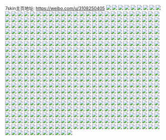 7skin主页地址: https://weibo.com/u/3108250405 
![](https://wx4.sinaimg.cn/mw2000/b9442325gy1h9g4g5o1ylj213u0tuaif.jpg) 
![](https://wx4.sinaimg.cn/mw2000/b9442325gy1h8yu85yftfj20zk1bewko.jpg) 
![](https://wx4.sinaimg.cn/mw2000/b9442325gy1h8yu85nonbj20uk14rjz6.jpg) 
![](https://wx4.sinaimg.cn/mw2000/b9442325gy1h8nj985cyaj20wi1h6n91.jpg) 
![](https://wx4.sinaimg.cn/mw2000/b9442325gy1h8hrvvrfscj20th0ptac7.jpg) 
![](https://wx4.sinaimg.cn/mw2000/b9442325gy1h83irstgf7j20tw13wn77.jpg) 
![](https://wx4.sinaimg.cn/mw2000/b9442325gy1h83irsgn2hj20tw13waja.jpg) 
![](https://wx4.sinaimg.cn/mw2000/b9442325gy1h83irt7hshj20tw13wn68.jpg) 
![](https://wx4.sinaimg.cn/mw2000/b9442325gy1h7tyzwsjf2j23401r01ky.jpg) 
![](https://wx4.sinaimg.cn/mw2000/b9442325gy1h74l8qqkatj20wi1mh407.jpg) 
![](https://wx4.sinaimg.cn/mw2000/b9442325gy1h72wycw0cqj20u0140gsb.jpg) 
![](https://wx4.sinaimg.cn/mw2000/b9442325gy1h6kd8stzw3j21401e0dln.jpg) 
![](https://wx4.sinaimg.cn/mw2000/b9442325gy1h6for3d0wqj22c0340b2c.jpg) 
![](https://wx4.sinaimg.cn/mw2000/b9442325gy1h68h2zjovpj22c0340b2b.jpg) 
![](https://wx4.sinaimg.cn/mw2000/b9442325gy1h4q1zvbgwtj22c0340b29.jpg) 
![](https://wx4.sinaimg.cn/mw2000/b9442325ly1h4gl2jm3rej23402c0b2b.jpg) 
![](https://wx4.sinaimg.cn/mw2000/b9442325ly1h4gl3z4h2hj22c0340qv6.jpg) 
![](https://wx4.sinaimg.cn/mw2000/b9442325ly1h4gl2mkn5aj22c03407wm.jpg) 
![](https://wx4.sinaimg.cn/mw2000/b9442325ly1h4gl2p71z2j22c03404qt.jpg) 
![](https://wx4.sinaimg.cn/mw2000/b9442325gy1h4dkoknf8pj20u412qthq.jpg) 
![](https://wx4.sinaimg.cn/mw2000/b9442325gy1h3xqebhm2tj20wi1yc7mv.jpg) 
![](https://wx4.sinaimg.cn/mw2000/b9442325gy1h3fpohe15vj20u00u0n12.jpg) 
![](https://wx4.sinaimg.cn/mw2000/b9442325gy1h2nrctjgzej20mi0u0ahh.jpg) 
![](https://wx4.sinaimg.cn/mw2000/b9442325gy1h2cyimiczyj20wi1yc7ml.jpg) 
![](https://wx4.sinaimg.cn/mw2000/b9442325gy1h22byq3hx7j20u013y42m.jpg) 
![](https://wx4.sinaimg.cn/mw2000/b9442325gy1h13vdopbyvj21vh1the81.jpg) 
![](https://wx4.sinaimg.cn/mw2000/b9442325gy1gzze1w5nmaj21400u0tld.jpg) 
![](https://wx4.sinaimg.cn/mw2000/b9442325gy1gyt416cy6ij21hc0u04h3.jpg) 
![](https://wx4.sinaimg.cn/mw2000/b9442325gy1gydpjdv0mdj23402c0npe.jpg) 
![](https://wx4.sinaimg.cn/mw2000/b9442325gy1gydpjh8nb2j23402c0e83.jpg) 
![](https://wx4.sinaimg.cn/mw2000/b9442325gy1gwkezfp0yoj23402c0u0y.jpg) 
![](https://wx4.sinaimg.cn/mw2000/b9442325gy1gwkezcrmbrj22c0340npg.jpg) 
![](https://wx4.sinaimg.cn/mw2000/b9442325gy1gwd5uko74wj21hc0u0tth.jpg) 
![](https://wx4.sinaimg.cn/mw2000/b9442325gy1gw7od9noiuj20u0170trq.jpg) 
![](https://wx4.sinaimg.cn/mw2000/b9442325gy1gw5kk98kt3j20w616wk5a.jpg) 
![](https://wx4.sinaimg.cn/mw2000/b9442325gy1gvuro8xcp5j20mi0u00zn.jpg) 
![](https://wx4.sinaimg.cn/mw2000/003olTV3gy1gv749yszj1j60u0140qia02.jpg) 
![](https://wx4.sinaimg.cn/mw2000/003olTV3gy1gv4trxfrjuj63402c0hdv02.jpg) 
![](https://wx4.sinaimg.cn/mw2000/003olTV3gy1gus68fkhckj60rj0mdtbt02.jpg) 
![](https://wx4.sinaimg.cn/mw2000/003olTV3gy1guii363co8j60tw13w49x02.jpg) 
![](https://wx4.sinaimg.cn/mw2000/003olTV3gy1gugiqitwfdj60rn1jwgt402.jpg) 
![](https://wx4.sinaimg.cn/mw2000/003olTV3gy1guf2jbk5xij63402c0hdu02.jpg) 
![](https://wx4.sinaimg.cn/mw2000/003olTV3gy1gu2372uuxij62c02c0kjl02.jpg) 
![](https://wx4.sinaimg.cn/mw2000/003olTV3gy1gte8m9zngmj63402c04qr02.jpg) 
![](https://wx4.sinaimg.cn/mw2000/b9442325gy1gt89rfxixqj22c0340b2a.jpg) 
![](https://wx4.sinaimg.cn/mw2000/b9442325gy1gt5rj8a5l4j20j60q8gq9.jpg) 
![](https://wx4.sinaimg.cn/mw2000/b9442325gy1gsy9ha9k1ej20b40b4gmk.jpg) 
![](https://wx4.sinaimg.cn/mw2000/b9442325gy1gst5pwzqm4j23402c0kjl.jpg) 
![](https://wx4.sinaimg.cn/mw2000/b9442325gy1gsqwpupe6dj23402c0x6s.jpg) 
![](https://wx4.sinaimg.cn/mw2000/b9442325gy1gsgf39oot3j20qo0qotie.jpg) 
![](https://wx4.sinaimg.cn/mw2000/b9442325gy1gsgf373nvdj20qo0zktvy.jpg) 
![](https://wx4.sinaimg.cn/mw2000/b9442325gy1gsgf37k1n7j21sc2dswkq.jpg) 
![](https://wx4.sinaimg.cn/mw2000/b9442325gy1gsgfdsooj9j21sc2ds4kl.jpg) 
![](https://wx4.sinaimg.cn/mw2000/b9442325gy1gs97bql0ihj22c0340u0y.jpg) 
![](https://wx4.sinaimg.cn/mw2000/b9442325gy1gs97cxq5ugj233y1xnb29.jpg) 
![](https://wx4.sinaimg.cn/mw2000/b9442325gy1gs97bcxcofj23402c0x6p.jpg) 
![](https://wx4.sinaimg.cn/mw2000/003olTV3gy1gs97b8pfuhj63402c0x6p02.jpg) 
![](https://wx4.sinaimg.cn/mw2000/b9442325gy1gs97d0att7j23402c04qp.jpg) 
![](https://wx4.sinaimg.cn/mw2000/b9442325gy1gs97dzftikj22c0340e83.jpg) 
![](https://wx4.sinaimg.cn/mw2000/b9442325gy1gs97bmhqdkj22c0340b2b.jpg) 
![](https://wx4.sinaimg.cn/mw2000/b9442325gy1gs97cm5h57j22c0340b2b.jpg) 
![](https://wx4.sinaimg.cn/mw2000/b9442325gy1gs97cvpsvdj22c0340u0x.jpg) 
![](https://wx4.sinaimg.cn/mw2000/b9442325gy1gs97bhey7pj22c03401ky.jpg) 
![](https://wx4.sinaimg.cn/mw2000/b9442325gy1gs97b52r3nj23402c0b29.jpg) 
![](https://wx4.sinaimg.cn/mw2000/b9442325gy1gs97asamcqj22c0340qv5.jpg) 
![](https://wx4.sinaimg.cn/mw2000/b9442325gy1gs7cceksb4j22c0340hdu.jpg) 
![](https://wx4.sinaimg.cn/mw2000/b9442325gy1gs58mdeypej23402c04ok.jpg) 
![](https://wx4.sinaimg.cn/mw2000/b9442325gy1gs1s03bengj23402c0kjn.jpg) 
![](https://wx4.sinaimg.cn/mw2000/b9442325gy1grq6viomtdj21o0280npi.jpg) 
![](https://wx4.sinaimg.cn/mw2000/b9442325gy1grhskd4mgyj23402c04qp.jpg) 
![](https://wx4.sinaimg.cn/mw2000/b9442325gy1grhskfq39rj23402c07wh.jpg) 
![](https://wx4.sinaimg.cn/mw2000/b9442325gy1grhska716uj23402c0tuo.jpg) 
![](https://wx4.sinaimg.cn/mw2000/b9442325gy1gr49rfuekdj22c03407wi.jpg) 
![](https://wx4.sinaimg.cn/mw2000/b9442325gy1gr49rkwsthj22c0340hdu.jpg) 
![](https://wx4.sinaimg.cn/mw2000/b9442325gy1gr20wk5ev5j20vd0k97ab.jpg) 
![](https://wx4.sinaimg.cn/mw2000/b9442325gy1gr0irrdw7bj20mi0t51kx.jpg) 
![](https://wx4.sinaimg.cn/mw2000/b9442325gy1gqw7zj3j1yj21yc0wie88.jpg) 
![](https://wx4.sinaimg.cn/mw2000/b9442325gy1gqw7zf498pj21yc0wiu13.jpg) 
![](https://wx4.sinaimg.cn/mw2000/b9442325gy1gqsqpbedibj23402c07go.jpg) 
![](https://wx4.sinaimg.cn/mw2000/b9442325gy1gqsqphu9fcj23402c017t.jpg) 
![](https://wx4.sinaimg.cn/mw2000/b9442325gy1gqsqrk1pn9j22c0340kjm.jpg) 
![](https://wx4.sinaimg.cn/mw2000/b9442325gy1gqsqqcu6drj20ve15z4fk.jpg) 
![](https://wx4.sinaimg.cn/mw2000/b9442325gy1gqsbstntusj20tu0tutzc.jpg) 
![](https://wx4.sinaimg.cn/mw2000/b9442325gy1gqrmh6z0xdj20tu13ub29.jpg) 
![](https://wx4.sinaimg.cn/mw2000/b9442325gy1gqq50fdevkj20hs0gt40q.jpg) 
![](https://wx4.sinaimg.cn/mw2000/b9442325gy1gqc3g0atkfj21o0280x6u.jpg) 
![](https://wx4.sinaimg.cn/mw2000/b9442325gy1gqc3ghsolwj21o02804qv.jpg) 
![](https://wx4.sinaimg.cn/mw2000/b9442325gy1gq0zpl7swzj213u0tu1kx.jpg) 
![](https://wx4.sinaimg.cn/mw2000/b9442325gy1gpabhmupewj22c0340b2a.jpg) 
![](https://wx4.sinaimg.cn/mw2000/b9442325gy1gpabfo04u5j20u0140qv5.jpg) 
![](https://wx4.sinaimg.cn/mw2000/b9442325ly1go89fjs1vxj20u01eek2j.jpg) 
![](https://wx4.sinaimg.cn/mw2000/b9442325ly1gntqt5hpu2j22c0340b2b.jpg) 
![](https://wx4.sinaimg.cn/mw2000/b9442325ly1gnr0j7xrrdj20wi1ycqvb.jpg) 
![](https://wx4.sinaimg.cn/mw2000/b9442325gy1gnjdvdws6xj21o024tnpd.jpg) 
![](https://wx4.sinaimg.cn/mw2000/b9442325gy1gnjdvd2ycvj20u01hcqgh.jpg) 
![](https://wx4.sinaimg.cn/mw2000/b9442325gy1gnjdvcje45j20s20d2wfg.jpg) 
![](https://wx4.sinaimg.cn/mw2000/b9442325ly1gni477xqs8j20wi1ycal8.jpg) 
![](https://wx4.sinaimg.cn/mw2000/b9442325gy1gmy2mbn587j245h687nq0.jpg) 
![](https://wx4.sinaimg.cn/mw2000/b9442325gy1gmqer0bls2j213u0tu1ky.jpg) 
![](https://wx4.sinaimg.cn/mw2000/b9442325gy1gmppqlpo1tj20mi0u0x5x.jpg) 
![](https://wx4.sinaimg.cn/mw2000/b9442325gy1gmc14xg0kfj20n01ds7jd.jpg) 
![](https://wx4.sinaimg.cn/mw2000/b9442325ly1gm7iussrhxj20n00fwwk4.jpg) 
![](https://wx4.sinaimg.cn/mw2000/b9442325ly1gm7iurzvsmj22c0340x6r.jpg) 
![](https://wx4.sinaimg.cn/mw2000/b9442325gy1gm3zdw2ywij23402c01kx.jpg) 
![](https://wx4.sinaimg.cn/mw2000/b9442325gy1gly8q9bgr6j22c03401kz.jpg) 
![](https://wx4.sinaimg.cn/mw2000/b9442325gy1gly8qa7oqjj20a0049gm7.jpg) 
![](https://wx4.sinaimg.cn/mw2000/b9442325gy1glvvtr5mxzj20u01401ky.jpg) 
![](https://wx4.sinaimg.cn/mw2000/b9442325gy1glrcy5f1pqj21400u0422.jpg) 
![](https://wx4.sinaimg.cn/mw2000/b9442325gy1gl7htvg6rgj234027qx6r.jpg) 
![](https://wx4.sinaimg.cn/mw2000/b9442325gy1gkvsv3gwclj22c0340x6q.jpg) 
![](https://wx4.sinaimg.cn/mw2000/b9442325gy1gkojmg81ioj21ds0n0qv5.jpg) 
![](https://wx4.sinaimg.cn/mw2000/b9442325gy1gkojmi0z1mj21ds0n0u0x.jpg) 
![](https://wx4.sinaimg.cn/mw2000/b9442325gy1gkm49ai8w0j22c0340npe.jpg) 
![](https://wx4.sinaimg.cn/mw2000/b9442325gy1gkk4i7qbktj20n008udgq.jpg) 
![](https://wx4.sinaimg.cn/mw2000/b9442325gy1gkja4zj22hj20n01dse83.jpg) 
![](https://wx4.sinaimg.cn/mw2000/b9442325gy1gkja52nz54j20n01dskjn.jpg) 
![](https://wx4.sinaimg.cn/mw2000/b9442325gy1gki2omct9qj20n01ds7wk.jpg) 
![](https://wx4.sinaimg.cn/mw2000/b9442325gy1gki2oihtn9j20n01dshdw.jpg) 
![](https://wx4.sinaimg.cn/mw2000/b9442325gy1gkh26qs1lij23402c0b29.jpg) 
![](https://wx4.sinaimg.cn/mw2000/b9442325gy1gkegv8jrd7j23402c07wh.jpg) 
![](https://wx4.sinaimg.cn/mw2000/b9442325gy1gk4tucmmldj22c02c0b2a.jpg) 
![](https://wx4.sinaimg.cn/mw2000/b9442325gy1gk4tvml59fj22c11nu1kx.jpg) 
![](https://wx4.sinaimg.cn/mw2000/b9442325gy1gk4tuemkzbj22c03407wi.jpg) 
![](https://wx4.sinaimg.cn/mw2000/b9442325gy1gk1s0kmyegj23402c04qr.jpg) 
![](https://wx4.sinaimg.cn/mw2000/b9442325gy1gjtj2pyvv9j23402c0npd.jpg) 
![](https://wx4.sinaimg.cn/mw2000/b9442325gy1gjmygfjxmhj22c0340u0x.jpg) 
![](https://wx4.sinaimg.cn/mw2000/b9442325gy1gjgh56cmfrj21sc2dsu0y.jpg) 
![](https://wx4.sinaimg.cn/mw2000/b9442325gy1gj9p2fkihnj20mi0u07wh.jpg) 
![](https://wx4.sinaimg.cn/mw2000/b9442325gy1gj6o3w1e8qj20u0140u0x.jpg) 
![](https://wx4.sinaimg.cn/mw2000/b9442325gy1gj3unk2a1sj20u0190air.jpg) 
![](https://wx4.sinaimg.cn/mw2000/b9442325gy1giy76od42nj20n00b1qbl.jpg) 
![](https://wx4.sinaimg.cn/mw2000/b9442325gy1givwldyisuj23402c01kz.jpg) 
![](https://wx4.sinaimg.cn/mw2000/b9442325gy1giv4vm4oihj20u0140kjl.jpg) 
![](https://wx4.sinaimg.cn/mw2000/b9442325gy1gisw68rkjcj22c0340kjl.jpg) 
![](https://wx4.sinaimg.cn/mw2000/b9442325gy1gipdg79ougj21sc2dshdu.jpg) 
![](https://wx4.sinaimg.cn/mw2000/b9442325gy1ginpq16v3gj20md13dtnj.jpg) 
![](https://wx4.sinaimg.cn/mw2000/b9442325gy1giayyo1ff3j20n01dsqf9.jpg) 
![](https://wx4.sinaimg.cn/mw2000/b9442325gy1gi9s82bnlnj20n007mq45.jpg) 
![](https://wx4.sinaimg.cn/mw2000/b9442325gy1gi3in0ejmoj22c0340qv6.jpg) 
![](https://wx4.sinaimg.cn/mw2000/b9442325gy1gi0wk6vuy3j216o16m7wh.jpg) 
![](https://wx4.sinaimg.cn/mw2000/b9442325gy1ghrdrut55bj21sc2dsnpd.jpg) 
![](https://wx4.sinaimg.cn/mw2000/b9442325gy1ghrdrtd7toj21sc2ds4qq.jpg) 
![](https://wx4.sinaimg.cn/mw2000/b9442325gy1ghrdtvdwo4j21sc2dsu0x.jpg) 
![](https://wx4.sinaimg.cn/mw2000/b9442325gy1ghrdrweokmj21sc2ds1ky.jpg) 
![](https://wx4.sinaimg.cn/mw2000/b9442325gy1ghm3127rsmj23402c0qep.jpg) 
![](https://wx4.sinaimg.cn/mw2000/b9442325gy1ghjhomjh0bj20tu13hkj3.jpg) 
![](https://wx4.sinaimg.cn/mw2000/b9442325gy1ghgdw9pz5cj20u0140kjl.jpg) 
![](https://wx4.sinaimg.cn/mw2000/b9442325gy1ghegmv3647j22c03407wk.jpg) 
![](https://wx4.sinaimg.cn/mw2000/b9442325gy1ghdx6w12zqj20u00txad0.jpg) 
![](https://wx4.sinaimg.cn/mw2000/b9442325gy1ggzuot0ehej20n01a83zy.jpg) 
![](https://wx4.sinaimg.cn/mw2000/b9442325gy1ggl65edztdj20n01dsqcu.jpg) 
![](https://wx4.sinaimg.cn/mw2000/b9442325gy1ggk0gkm40rj20mi0u01kx.jpg) 
![](https://wx4.sinaimg.cn/mw2000/b9442325gy1ggk0lushfnj20mi0u01kx.jpg) 
![](https://wx4.sinaimg.cn/mw2000/b9442325gy1gghn85pusbj21400u0e81.jpg) 
![](https://wx4.sinaimg.cn/mw2000/b9442325gy1ggdl36oyr8j21kw16mhdt.jpg) 
![](https://wx4.sinaimg.cn/mw2000/b9442325gy1gg9n3rhdx3j20n01dsgxu.jpg) 
![](https://wx4.sinaimg.cn/mw2000/b9442325gy1gg6s48rrijj23402c0dy8.jpg) 
![](https://wx4.sinaimg.cn/mw2000/b9442325gy1gg6s46z0gcj23402c0e64.jpg) 
![](https://wx4.sinaimg.cn/mw2000/b9442325gy1gg4wkl3ud8j22722xeqv6.jpg) 
![](https://wx4.sinaimg.cn/mw2000/b9442325gy1gfz867gukwj23402c01kx.jpg) 
![](https://wx4.sinaimg.cn/mw2000/b9442325gy1gfykcepq2yj20sc11o7wh.jpg) 
![](https://wx4.sinaimg.cn/mw2000/b9442325gy1gfro7nngnnj22c0340hdy.jpg) 
![](https://wx4.sinaimg.cn/mw2000/b9442325gy1gfk32up6j6j21ds0n0hdt.jpg) 
![](https://wx4.sinaimg.cn/mw2000/b9442325gy1gfjmshutwtj20u0140b29.jpg) 
![](https://wx4.sinaimg.cn/mw2000/b9442325gy1gfjmq74zmfj21o0280e81.jpg) 
![](https://wx4.sinaimg.cn/mw2000/b9442325gy1gfjmq88ejxj21o02807wh.jpg) 
![](https://wx4.sinaimg.cn/mw2000/b9442325gy1gfjmrp1ga0j20u0140hdt.jpg) 
![](https://wx4.sinaimg.cn/mw2000/b9442325gy1gfjmr7tflyj20u01404qp.jpg) 
![](https://wx4.sinaimg.cn/mw2000/b9442325gy1gfjmq3kcnpj20u01hc4d5.jpg) 
![](https://wx4.sinaimg.cn/mw2000/b9442325gy1gfji2yeekfj20u01404qp.jpg) 
![](https://wx4.sinaimg.cn/mw2000/b9442325gy1gfji0m7yptj21400u0x6p.jpg) 
![](https://wx4.sinaimg.cn/mw2000/b9442325gy1gfgm5ul10jj21ds0n0kjl.jpg) 
![](https://wx4.sinaimg.cn/mw2000/b9442325gy1gffi0esduxj21ds0n0kjl.jpg) 
![](https://wx4.sinaimg.cn/mw2000/b9442325gy1gfd3njrdhqj20u00zx7hl.jpg) 
![](https://wx4.sinaimg.cn/mw2000/b9442325gy1gfbhyu3tz8j22822ys4qr.jpg) 
![](https://wx4.sinaimg.cn/mw2000/b9442325gy1gf8j6chkrrj21pm2dsx6p.jpg) 
![](https://wx4.sinaimg.cn/mw2000/b9442325gy1gf1h72awtrj20u01401ky.jpg) 
![](https://wx4.sinaimg.cn/mw2000/b9442325gy1gezbpt9ofoj20q10odq9x.jpg) 
![](https://wx4.sinaimg.cn/mw2000/b9442325gy1gem8xbcwk6j20u0140npd.jpg) 
![](https://wx4.sinaimg.cn/mw2000/b9442325gy1gehegkrg5oj21sc2ds1ky.jpg) 
![](https://wx4.sinaimg.cn/mw2000/b9442325gy1ge6u3x3rz7j20mi0u0tw8.jpg) 
![](https://wx4.sinaimg.cn/mw2000/b9442325ly1gdy1esdzd2j20mi0u0n0j.jpg) 
![](https://wx4.sinaimg.cn/mw2000/b9442325ly1gdy1ersmdaj20u0140qdi.jpg) 
![](https://wx4.sinaimg.cn/mw2000/b9442325ly1gdvjckxjgrj20ty140e81.jpg) 
![](https://wx4.sinaimg.cn/mw2000/b9442325ly1gdr3zix6acj21400u0qv5.jpg) 
![](https://wx4.sinaimg.cn/mw2000/b9442325ly1gdr3z457zyj20mi0u01kx.jpg) 
![](https://wx4.sinaimg.cn/mw2000/b9442325ly1gdr427avqfj20mi0u01kx.jpg) 
![](https://wx4.sinaimg.cn/mw2000/b9442325ly1gdr44n8k1nj20u0140qv5.jpg) 
![](https://wx4.sinaimg.cn/mw2000/b9442325ly1gdr44oimvyj20m60pte72.jpg) 
![](https://wx4.sinaimg.cn/mw2000/b9442325ly1gdr45nfmaaj21400u0npd.jpg) 
![](https://wx4.sinaimg.cn/mw2000/b9442325gy1gdk6k86ge3j23402c0e81.jpg) 
![](https://wx4.sinaimg.cn/mw2000/b9442325gy1gdk6kg9up9j22c03407wj.jpg) 
![](https://wx4.sinaimg.cn/mw2000/b9442325gy1gdk6kkodrxj22c0340kjp.jpg) 
![](https://wx4.sinaimg.cn/mw2000/b9442325gy1gdk6kohxfnj22c0340u10.jpg) 
![](https://wx4.sinaimg.cn/mw2000/b9442325gy1gdk6lk6mltj23402c0hdu.jpg) 
![](https://wx4.sinaimg.cn/mw2000/b9442325gy1gdk6ksoay0j22c0340kjp.jpg) 
![](https://wx4.sinaimg.cn/mw2000/b9442325gy1gdk6l41ptoj22c0340b2d.jpg) 
![](https://wx4.sinaimg.cn/mw2000/b9442325gy1gdk6kv455wj23402c04qq.jpg) 
![](https://wx4.sinaimg.cn/mw2000/b9442325gy1gdk6k5isvkj22c03404qt.jpg) 
![](https://wx4.sinaimg.cn/mw2000/b9442325gy1gdk6kcrrz9j22c0340qv6.jpg) 
![](https://wx4.sinaimg.cn/mw2000/b9442325gy1gdk6kyqlarj23402c0npe.jpg) 
![](https://wx4.sinaimg.cn/mw2000/b9442325gy1gdk6l95w2oj22c0340hdx.jpg) 
![](https://wx4.sinaimg.cn/mw2000/b9442325gy1gdgqdhwotgj23402c0e82.jpg) 
![](https://wx4.sinaimg.cn/mw2000/b9442325gy1gdamyh3qhuj20n01a4n4b.jpg) 
![](https://wx4.sinaimg.cn/mw2000/b9442325gy1gd8rr91y7xj20x60ty7wh.jpg) 
![](https://wx4.sinaimg.cn/mw2000/b9442325gy1gd7rx64lvij21400u0npd.jpg) 
![](https://wx4.sinaimg.cn/mw2000/b9442325gy1gd7rxru4bwj23402c01kx.jpg) 
![](https://wx4.sinaimg.cn/mw2000/b9442325gy1gd45osiz54j217a0u0npd.jpg) 
![](https://wx4.sinaimg.cn/mw2000/b9442325gy1gd45oqx5ryj20u010rhdt.jpg) 
![](https://wx4.sinaimg.cn/mw2000/b9442325gy1gd45otqyn9j20ty112b29.jpg) 
![](https://wx4.sinaimg.cn/mw2000/b9442325gy1gd2w1nsau8j23402c0b29.jpg) 
![](https://wx4.sinaimg.cn/mw2000/b9442325gy1gd209b5cfuj20u0140u0x.jpg) 
![](https://wx4.sinaimg.cn/mw2000/b9442325gy1gd0akt3nguj20md1414dd.jpg) 
![](https://wx4.sinaimg.cn/mw2000/b9442325gy1gd0al4n1evj20n01dsgqp.jpg) 
![](https://wx4.sinaimg.cn/mw2000/b9442325gy1gd0aksia1cj20mz13lwsx.jpg) 
![](https://wx4.sinaimg.cn/mw2000/b9442325gy1gctekuq5okj22c0340qv6.jpg) 
![](https://wx4.sinaimg.cn/mw2000/b9442325gy1gcoykvx1pgj20hs0s0tgd.jpg) 
![](https://wx4.sinaimg.cn/mw2000/b9442325gy1gclpoekxtdj20u010wqtm.jpg) 
![](https://wx4.sinaimg.cn/mw2000/b9442325gy1gckamw90y1j22c0340e84.jpg) 
![](https://wx4.sinaimg.cn/mw2000/b9442325gy1gce86noia5j20u011i7cj.jpg) 
![](https://wx4.sinaimg.cn/mw2000/b9442325gy1gce897vvnyj20mi0u07jt.jpg) 
![](https://wx4.sinaimg.cn/mw2000/b9442325gy1gce88xtzhtj20mi0u01kx.jpg) 
![](https://wx4.sinaimg.cn/mw2000/b9442325gy1gc64v58lxsj20u01401kx.jpg) 
![](https://wx4.sinaimg.cn/mw2000/b9442325gy1gc4b92zgytj23402c01kx.jpg) 
![](https://wx4.sinaimg.cn/mw2000/b9442325gy1gc2t5936bsj20mi0u0e4g.jpg) 
![](https://wx4.sinaimg.cn/mw2000/b9442325gy1gbzvo0p0rvj20u014211q.jpg) 
![](https://wx4.sinaimg.cn/mw2000/b9442325gy1gbvuh73koyj23402c0hdv.jpg) 
![](https://wx4.sinaimg.cn/mw2000/b9442325gy1gbv8a8di7lj20j60j677i.jpg) 
![](https://wx4.sinaimg.cn/mw2000/b9442325gy1gbsq00gjwqj23402c01kz.jpg) 
![](https://wx4.sinaimg.cn/mw2000/b9442325gy1gbpq5g1ev0j20n01dsb29.jpg) 
![](https://wx4.sinaimg.cn/mw2000/b9442325gy1gbms4j4stwj20qo0zk1kx.jpg) 
![](https://wx4.sinaimg.cn/mw2000/b9442325gy1gbeqfazsupj23402c0qv7.jpg) 
![](https://wx4.sinaimg.cn/mw2000/b9442325gy1gbeqfmva34j22c0340u0z.jpg) 
![](https://wx4.sinaimg.cn/mw2000/b9442325gy1gbeqfh0lidj23402c0qv6.jpg) 
![](https://wx4.sinaimg.cn/mw2000/b9442325gy1gbay61iu6cj20pv0wc77q.jpg) 
![](https://wx4.sinaimg.cn/mw2000/b9442325gy1gbay67b20fj20oc7psh9k.jpg) 
![](https://wx4.sinaimg.cn/mw2000/b9442325gy1gbay60bivqj20hs0dc76j.jpg) 
![](https://wx4.sinaimg.cn/mw2000/b9442325gy1gb4kck8ferj20u01401kx.jpg) 
![](https://wx4.sinaimg.cn/mw2000/b9442325gy1gb38ad1sjhj20n00rfgvd.jpg) 
![](https://wx4.sinaimg.cn/mw2000/b9442325gy1gaxken5mz6j20u01404qq.jpg) 
![](https://wx4.sinaimg.cn/mw2000/b9442325gy1gasn1kyy63j23402c0hdw.jpg) 
![](https://wx4.sinaimg.cn/mw2000/b9442325gy1gasn1elpz2j22c0340npf.jpg) 
![](https://wx4.sinaimg.cn/mw2000/b9442325gy1gasn1h18wjj23402c0kjo.jpg) 
![](https://wx4.sinaimg.cn/mw2000/b9442325gy1gasn1799oej23402c0npg.jpg) 
![](https://wx4.sinaimg.cn/mw2000/b9442325gy1gasn1ivrtyj22c0340u0y.jpg) 
![](https://wx4.sinaimg.cn/mw2000/b9442325gy1garnwj3ho5j22c0340u10.jpg) 
![](https://wx4.sinaimg.cn/mw2000/b9442325gy1gaob4p72wyj20tu13uhdt.jpg) 
![](https://wx4.sinaimg.cn/mw2000/b9442325gy1gan972835yj21o0280npd.jpg) 
![](https://wx4.sinaimg.cn/mw2000/b9442325gy1gan978lvcxj23402c0kjn.jpg) 
![](https://wx4.sinaimg.cn/mw2000/b9442325gy1galp6xvyjdj20tu13uhdt.jpg) 
![](https://wx4.sinaimg.cn/mw2000/b9442325gy1galp8at3n8j20u01k04qq.jpg) 
![](https://wx4.sinaimg.cn/mw2000/b9442325gy1galpen5o47j20u0140npd.jpg) 
![](https://wx4.sinaimg.cn/mw2000/b9442325gy1gakj5t32foj22c0340e84.jpg) 
![](https://wx4.sinaimg.cn/mw2000/b9442325gy1gaf8r7qqgzj20tu13uqv5.jpg) 
![](https://wx4.sinaimg.cn/mw2000/b9442325gy1ga9aelat3sj20ty11wqv5.jpg) 
![](https://wx4.sinaimg.cn/mw2000/b9442325gy1ga88ytnxp1j20u00u0wm0.jpg) 
![](https://wx4.sinaimg.cn/mw2000/b9442325gy1ga88yjf5haj21o0280hdu.jpg) 
![](https://wx4.sinaimg.cn/mw2000/b9442325gy1ga88yuafqqj20u00u0n5e.jpg) 
![](https://wx4.sinaimg.cn/mw2000/006IQ188ly1ga6tb1ukuoj30ku112n57.jpg) 
![](https://wx4.sinaimg.cn/mw2000/b9442325gy1ga5i7zeoqyj22y627mnpg.jpg) 
![](https://wx4.sinaimg.cn/mw2000/b9442325gy1ga5i8aqrckj20u010khdt.jpg) 
![](https://wx4.sinaimg.cn/mw2000/b9442325gy1ga5i82iry4j22c03401kz.jpg) 
![](https://wx4.sinaimg.cn/mw2000/b9442325gy1ga5i7x0050j20u00u0gtz.jpg) 
![](https://wx4.sinaimg.cn/mw2000/b9442325gy1ga40wpy8mjj20mr13p1kx.jpg) 
![](https://wx4.sinaimg.cn/mw2000/b9442325gy1ga15gzyewkj20u0140u0x.jpg) 
![](https://wx4.sinaimg.cn/mw2000/b9442325gy1g9xwbmg68vj21ds0n07wk.jpg) 
![](https://wx4.sinaimg.cn/mw2000/b9442325gy1g9xw65zod7j20jt0yr4h1.jpg) 
![](https://wx4.sinaimg.cn/mw2000/b9442325gy1g9xw67xuxmj22c0340x6q.jpg) 
![](https://wx4.sinaimg.cn/mw2000/b9442325gy1g9xw6d7aaij22c0340kjl.jpg) 
![](https://wx4.sinaimg.cn/mw2000/b9442325gy1g9xwbqrzraj22c0340e82.jpg) 
![](https://wx4.sinaimg.cn/mw2000/b9442325gy1g9xw64ueh5j22c0340b2a.jpg) 
![](https://wx4.sinaimg.cn/mw2000/b9442325gy1g9xw6hj3ztj22c0340npe.jpg) 
![](https://wx4.sinaimg.cn/mw2000/b9442325gy1g9xw6on8mwj22tc240kjq.jpg) 
![](https://wx4.sinaimg.cn/mw2000/b9442325gy1g9xw6l1nmtj22tc240e86.jpg) 
![](https://wx4.sinaimg.cn/mw2000/b9442325gy1g9xw6qtegoj21o0280e83.jpg) 
![](https://wx4.sinaimg.cn/mw2000/b9442325gy1g9wmhkorxlj20jq0jrade.jpg) 
![](https://wx4.sinaimg.cn/mw2000/b9442325gy1g9w6bqez4lj21ds0n0wv3.jpg) 
![](https://wx4.sinaimg.cn/mw2000/b9442325gy1g9w6bppfj8j21ds0n0hdt.jpg) 
![](https://wx4.sinaimg.cn/mw2000/b9442325gy1g9u9fcj4dlj20tu13uhdt.jpg) 
![](https://wx4.sinaimg.cn/mw2000/b9442325gy1g9s206vk07j22240u07sk.jpg) 
![](https://wx4.sinaimg.cn/mw2000/b9442325gy1g9phpfzu8uj21400u041x.jpg) 
![](https://wx4.sinaimg.cn/mw2000/b9442325gy1g9o1pqcjmvj20u01407e9.jpg) 
![](https://wx4.sinaimg.cn/mw2000/b9442325gy1g9o1rekb0rj20u0140dov.jpg) 
![](https://wx4.sinaimg.cn/mw2000/b9442325gy1g9ncjc1zcvj20j60sqgo8.jpg) 
![](https://wx4.sinaimg.cn/mw2000/b9442325gy1g9ncjblawvj20j60pxwj4.jpg) 
![](https://wx4.sinaimg.cn/mw2000/b9442325gy1g9l5bkszpgj20ty0x2gwj.jpg) 
![](https://wx4.sinaimg.cn/mw2000/b9442325gy1g9jwhxhhbyj21400tzqc1.jpg) 
![](https://wx4.sinaimg.cn/mw2000/b9442325gy1g9iqlokrhfj20lt0u0ne8.jpg) 
![](https://wx4.sinaimg.cn/mw2000/b9442325gy1g9fviv0mcbj20u0140gse.jpg) 
![](https://wx4.sinaimg.cn/mw2000/b9442325gy1g9fgxmistlj22c0340u0y.jpg) 
![](https://wx4.sinaimg.cn/mw2000/b9442325gy1g9f3bmm67bj20u0140tot.jpg) 
![](https://wx4.sinaimg.cn/mw2000/b9442325gy1g9bvix9zb7j20u00u0abh.jpg) 
![](https://wx4.sinaimg.cn/mw2000/b9442325gy1g9bjvyu1nqj20nj13r1kx.jpg) 
![](https://wx4.sinaimg.cn/mw2000/b9442325gy1g9aivx33tpj21400u04qq.jpg) 
![](https://wx4.sinaimg.cn/mw2000/b9442325gy1g98bmnndhcj22c0340kjo.jpg) 
![](https://wx4.sinaimg.cn/mw2000/b9442325gy1g9741vuyboj20n00e1gp9.jpg) 
![](https://wx4.sinaimg.cn/mw2000/b9442325gy1g966021cz3j20u0140di7.jpg) 
![](https://wx4.sinaimg.cn/mw2000/b9442325gy1g92f0odblqj22c0340u0y.jpg) 
![](https://wx4.sinaimg.cn/mw2000/b9442325gy1g90zh8sc7mj20qo0zkti7.jpg) 
![](https://wx4.sinaimg.cn/mw2000/b9442325gy1g8vq42afvmj20f00k0mxv.jpg) 
![](https://wx4.sinaimg.cn/mw2000/b9442325gy1g8l9nleanlj20zk0qodja.jpg) 
![](https://wx4.sinaimg.cn/mw2000/b9442325gy1g8iki8cu9zj20f00k0q9l.jpg) 
![](https://wx4.sinaimg.cn/mw2000/b9442325gy1g8eqnptgz8j20f00k040g.jpg) 
![](https://wx4.sinaimg.cn/mw2000/b9442325gy1g8eqo9m93jj20f00k0gnk.jpg) 
![](https://wx4.sinaimg.cn/mw2000/b9442325gy1g89rwhlnbxj20j60j60tl.jpg) 
![](https://wx4.sinaimg.cn/mw2000/b9442325gy1g82sd7n5bcj20f00k0di9.jpg) 
![](https://wx4.sinaimg.cn/mw2000/b9442325gy1g80gzw82lxj20qo15z793.jpg) 
![](https://wx4.sinaimg.cn/mw2000/b9442325gy1g7y2dm2f0ij20qo0zkwjx.jpg) 
![](https://wx4.sinaimg.cn/mw2000/b9442325gy1g7y2dnew43j20qo0zkqaf.jpg) 
![](https://wx4.sinaimg.cn/mw2000/b9442325gy1g7vhjxuyuoj20u011kgpx.jpg) 
![](https://wx4.sinaimg.cn/mw2000/b9442325gy1g7nkip97u3j20hs0mqmz5.jpg) 
![](https://wx4.sinaimg.cn/mw2000/b9442325gy1g7hyjh4eo6j216o1kw1ky.jpg) 
![](https://wx4.sinaimg.cn/mw2000/b9442325gy1g7hykg6krij216o1kwu0x.jpg) 
![](https://wx4.sinaimg.cn/mw2000/b9442325gy1g7hyjmr51ej216o1kw7wi.jpg) 
![](https://wx4.sinaimg.cn/mw2000/b9442325gy1g7f6ol4zyhj20k00k0tbi.jpg) 
![](https://wx4.sinaimg.cn/mw2000/b9442325ly1g77hvvm4brj23402c0npf.jpg) 
![](https://wx4.sinaimg.cn/mw2000/b9442325ly1g77hvqz814j23402c04qs.jpg) 
![](https://wx4.sinaimg.cn/mw2000/b9442325ly1g77hwukemsj23402c0kjo.jpg) 
![](https://wx4.sinaimg.cn/mw2000/b9442325ly1g77hvlc9eqj23402c0npf.jpg) 
![](https://wx4.sinaimg.cn/mw2000/b9442325ly1g77hyke3u4j20f00k0gtb.jpg) 
![](https://wx4.sinaimg.cn/mw2000/b9442325ly1g77hyku8btj20f00k0q7s.jpg) 
![](https://wx4.sinaimg.cn/mw2000/b9442325ly1g77hyljyudj20qo0zkjzw.jpg) 
![](https://wx4.sinaimg.cn/mw2000/b9442325ly1g77hym0m5wj20f00k0jxb.jpg) 
![](https://wx4.sinaimg.cn/mw2000/b9442325ly1g77hwz9qi0j22c03401kz.jpg) 
![](https://wx4.sinaimg.cn/mw2000/b9442325gy1g76us60kqmj20f00k03zc.jpg) 
![](https://wx4.sinaimg.cn/mw2000/b9442325gy1g76ut5zaqoj20f00k075i.jpg) 
![](https://wx4.sinaimg.cn/mw2000/b9442325gy1g6z2i9otiej20qo0zkdjy.jpg) 
![](https://wx4.sinaimg.cn/mw2000/b9442325gy1g6r7q5v3f1j20qo0zk44j.jpg) 
![](https://wx4.sinaimg.cn/mw2000/b9442325gy1g6msa4i0voj20k00k0tbi.jpg) 
![](https://wx4.sinaimg.cn/mw2000/b9442325gy1g6ku78oz23j20zk0qodnp.jpg) 
![](https://wx4.sinaimg.cn/mw2000/b9442325gy1g6fmvekikyj216o1kwnpd.jpg) 
![](https://wx4.sinaimg.cn/mw2000/b9442325gy1g66iplzdodj20zk0qojut.jpg) 
![](https://wx4.sinaimg.cn/mw2000/b9442325gy1g5skjlswuvj20zk0qoael.jpg) 
![](https://wx4.sinaimg.cn/mw2000/b9442325gy1g5rhaionbjj20zk0qogs3.jpg) 
![](https://wx4.sinaimg.cn/mw2000/b9442325gy1g5nzewiz4qj20k00f075n.jpg) 
![](https://wx4.sinaimg.cn/mw2000/b9442325gy1g59mqx2w7mj20zk0qoq84.jpg) 
![](https://wx4.sinaimg.cn/mw2000/b9442325gy1g56p36wbg6j20zk0qoafp.jpg) 
![](https://wx4.sinaimg.cn/mw2000/b9442325gy1g56p3etryaj20zk0qowk5.jpg) 
![](https://wx4.sinaimg.cn/mw2000/b9442325gy1g4stt41l60j23402c0qv6.jpg) 
![](https://wx4.sinaimg.cn/mw2000/b9442325gy1g4rdardrkdj20f00k0t9s.jpg) 
![](https://wx4.sinaimg.cn/mw2000/b9442325gy1g42zq0crsqj20u0140wls.jpg) 
![](https://wx4.sinaimg.cn/mw2000/b9442325gy1g42zqft1rhj20f00k0ael.jpg) 
![](https://wx4.sinaimg.cn/mw2000/b9442325gy1g417lzmw7zj20u0140135.jpg) 
![](https://wx4.sinaimg.cn/mw2000/b9442325gy1g3sdq4ezagj20qo14042r.jpg) 
![](https://wx4.sinaimg.cn/mw2000/b9442325gy1g3gg8wwuxxj20mi0u04bk.jpg) 
![](https://wx4.sinaimg.cn/mw2000/b9442325gy1g3bpahl1hvj20mi0u0jvf.jpg) 
![](https://wx4.sinaimg.cn/mw2000/b9442325gy1g2yocacwzjj20zk0qogpd.jpg) 
![](https://wx4.sinaimg.cn/mw2000/b9442325ly1g2rr0kah3nj20mi0u00xa.jpg) 
![](https://wx4.sinaimg.cn/mw2000/b9442325gy1g2o3g9p47gj20qo13djxu.jpg) 
![](https://wx4.sinaimg.cn/mw2000/b9442325gy1g2ah4nux4zj20qo0zktf6.jpg) 
![](https://wx4.sinaimg.cn/mw2000/b9442325gy1g1uiglpa55j20mi0u0jwq.jpg) 
![](https://wx4.sinaimg.cn/mw2000/b9442325gy1g0vj4ng01yj20qo0zkn2c.jpg) 
![](https://wx4.sinaimg.cn/mw2000/b9442325gy1g0fkftdpfij20zk0qojxx.jpg) 
![](https://wx4.sinaimg.cn/mw2000/b9442325gy1g0fkgoizd3j20zk0qowj4.jpg) 
![](https://wx4.sinaimg.cn/mw2000/b9442325gy1g017u57jxxj234022o7pe.jpg) 
![](https://wx4.sinaimg.cn/mw2000/b9442325gy1fzvcxu2ax3j20qo0zkdkc.jpg) 
![](https://wx4.sinaimg.cn/mw2000/b9442325gy1fzvcvvry0hj20qo0zkjxb.jpg) 
![](https://wx4.sinaimg.cn/mw2000/b9442325gy1fzvcvw80nbj20qo0zkwjc.jpg) 
![](https://wx4.sinaimg.cn/mw2000/b9442325gy1fzbo5a30t6j23402c07wj.jpg) 
![](https://wx4.sinaimg.cn/mw2000/b9442325gy1fzbo5n8wlxj20np0hs414.jpg) 
![](https://wx4.sinaimg.cn/mw2000/b9442325gy1fzbo5objxaj20np0hsjui.jpg) 
![](https://wx4.sinaimg.cn/mw2000/b9442325gy1fzbo5pf2fdj20np0hsmzr.jpg) 
![](https://wx4.sinaimg.cn/mw2000/b9442325gy1fz8z1ymv9mj20qo0v118t.jpg) 
![](https://wx4.sinaimg.cn/mw2000/b9442325gy1fz8yydxzw7j23402c0qv6.jpg) 
![](https://wx4.sinaimg.cn/mw2000/b9442325gy1fz8z22skpvj20qb0vggyq.jpg) 
![](https://wx4.sinaimg.cn/mw2000/b9442325gy1fz7p7rkcbej21400qo45s.jpg) 
![](https://wx4.sinaimg.cn/mw2000/b9442325gy1fz7p7ksizkj21400qogrz.jpg) 
![](https://wx4.sinaimg.cn/mw2000/b9442325gy1fytpvfml5oj20qo0zk0zz.jpg) 
![](https://wx4.sinaimg.cn/mw2000/b9442325gy1fytpvg5b36j20qo0zkjye.jpg) 
![](https://wx4.sinaimg.cn/mw2000/b9442325gy1fyq9fqla1rj20hs0hst9q.jpg) 
![](https://wx4.sinaimg.cn/mw2000/b9442325gy1fyp6thlv8mj20hs0vkmx6.jpg) 
![](https://wx4.sinaimg.cn/mw2000/b9442325gy1fy7t3u3zdyj20qo0zkjyl.jpg) 
![](https://wx4.sinaimg.cn/mw2000/b9442325gy1fxqjxox6apj23402c04qr.jpg) 
![](https://wx4.sinaimg.cn/mw2000/b9442325gy1fxqjy2zztdj23402c0x6s.jpg) 
![](https://wx4.sinaimg.cn/mw2000/b9442325gy1fxqjxtsx2sj23402c0b2b.jpg) 
![](https://wx4.sinaimg.cn/mw2000/b9442325gy1fxqjxra4fjj23402c01kz.jpg) 
![](https://wx4.sinaimg.cn/mw2000/b9442325gy1fxqjxwi12xj23402c01l0.jpg) 
![](https://wx4.sinaimg.cn/mw2000/b9442325gy1fxqjxyup3lj23402c01kz.jpg) 
![](https://wx4.sinaimg.cn/mw2000/b9442325gy1fxo96a0ynqj20mi0u0q7l.jpg) 
![](https://wx4.sinaimg.cn/mw2000/b9442325gy1fxn32prm3zj20yi1a01ky.jpg) 
![](https://wx4.sinaimg.cn/mw2000/b9442325gy1fxb6nkx687j20mi0u0grp.jpg) 
![](https://wx4.sinaimg.cn/mw2000/b9442325gy1fxb6nke5skj20qo0qojxx.jpg) 
![](https://wx4.sinaimg.cn/mw2000/b9442325gy1fxb6nliif8j20mi0u0jy0.jpg) 
![](https://wx4.sinaimg.cn/mw2000/b9442325gy1fxb6nmax6bj20mi0u0n3n.jpg) 
![](https://wx4.sinaimg.cn/mw2000/b9442325gy1fwq1l8ceihj20zk0qojzc.jpg) 
![](https://wx4.sinaimg.cn/mw2000/b9442325gy1fwocpxn847j20qo115afz.jpg) 
![](https://wx4.sinaimg.cn/mw2000/b9442325gy1fwj8kxntuhj20qo0zkq94.jpg) 
![](https://wx4.sinaimg.cn/mw2000/b9442325gy1fvv09o68p0j20qo0zjgrd.jpg) 
![](https://wx4.sinaimg.cn/mw2000/b9442325gy1fvsz0sq5x1j20qo0zkaci.jpg) 
![](https://wx4.sinaimg.cn/mw2000/b9442325gy1fvgdemvt9nj20zk0qo43o.jpg) 
![](https://wx4.sinaimg.cn/mw2000/b9442325gy1fve59w4sx6j21uo18ghdt.jpg) 
![](https://wx4.sinaimg.cn/mw2000/b9442325gy1fv9jmmpeofj20mi0u0gqy.jpg) 
![](https://wx4.sinaimg.cn/mw2000/b9442325gy1fv9jmojd11j20zk0qowhz.jpg) 
![](https://wx4.sinaimg.cn/mw2000/b9442325ly1fv2itox9oyj23402c0u10.jpg) 
![](https://wx4.sinaimg.cn/mw2000/b9442325ly1fv2iu3v78fj23402c0u10.jpg) 
![](https://wx4.sinaimg.cn/mw2000/b9442325gy1fv2gvqcc6oj21hc0pyqq3.jpg) 
![](https://wx4.sinaimg.cn/mw2000/b9442325gy1fv2gvrsvt2j22c03401l1.jpg) 
![](https://wx4.sinaimg.cn/mw2000/b9442325gy1fv2gwvu3a6j22c0340npe.jpg) 
![](https://wx4.sinaimg.cn/mw2000/b9442325gy1fv2gvtbvo9j23402c0npf.jpg) 
![](https://wx4.sinaimg.cn/mw2000/b9442325gy1fv2gylhpjsj20mi0u0ap5.jpg) 
![](https://wx4.sinaimg.cn/mw2000/b9442325gy1fv2gym3b8cj20mi0u0qix.jpg) 
![](https://wx4.sinaimg.cn/mw2000/b9442325gy1fv2gymjdl7j20mi0u0ncy.jpg) 
![](https://wx4.sinaimg.cn/mw2000/b9442325gy1fv2gwy3x6bj23402c0x6s.jpg) 
![](https://wx4.sinaimg.cn/mw2000/b9442325gy1fv2gwuuz3gj21w02iokjm.jpg) 
![](https://wx4.sinaimg.cn/mw2000/b9442325gy1fum7b9nk5vj23402c0npg.jpg) 
![](https://wx4.sinaimg.cn/mw2000/b9442325gy1fuivbeaq79j21400qoadt.jpg) 
![](https://wx4.sinaimg.cn/mw2000/b9442325gy1fuivbi876qj22kw3vcb2f.jpg) 
![](https://wx4.sinaimg.cn/mw2000/b9442325gy1fuivbfsik6j21400qo42n.jpg) 
![](https://wx4.sinaimg.cn/mw2000/b9442325gy1fuivbm0t78j21400qoagm.jpg) 
![](https://wx4.sinaimg.cn/mw2000/b9442325gy1fuivboj46kj20qo140dku.jpg) 
![](https://wx4.sinaimg.cn/mw2000/b9442325gy1fuivbrjcpbj21400qotfi.jpg) 
![](https://wx4.sinaimg.cn/mw2000/b9442325gy1fuivc2ry1rj21111jk7wh.jpg) 
![](https://wx4.sinaimg.cn/mw2000/b9442325gy1fuivbtgwo7j22kw3vcx6t.jpg) 
![](https://wx4.sinaimg.cn/mw2000/b9442325gy1fuivc1ro57j21111jk4qp.jpg) 
![](https://wx4.sinaimg.cn/mw2000/b9442325gy1fuh7p1kbz6j20mi0u0djj.jpg) 
![](https://wx4.sinaimg.cn/mw2000/b9442325gy1fubxtminuqj20yi19wnpd.jpg) 
![](https://wx4.sinaimg.cn/mw2000/b9442325gy1fubqq80g5wj20mi0u0dij.jpg) 
![](https://wx4.sinaimg.cn/mw2000/b9442325gy1fuat0ex7isj21cc1sgb2e.jpg) 
![](https://wx4.sinaimg.cn/mw2000/b9442325gy1fuat0ccitaj21sg1cfb2c.jpg) 
![](https://wx4.sinaimg.cn/mw2000/b9442325gy1fuaoa2hxn2j22ms1hchdt.jpg) 
![](https://wx4.sinaimg.cn/mw2000/b9442325gy1fuaoa2xyglj20ku0rhq5l.jpg) 
![](https://wx4.sinaimg.cn/mw2000/b9442325gy1fu5x8qb5caj20zk0qogor.jpg) 
![](https://wx4.sinaimg.cn/mw2000/b9442325gy1fu5x91yvowj20mi0u0wgv.jpg) 
![](https://wx4.sinaimg.cn/mw2000/b9442325gy1fu1iiavcvwj23402c04qr.jpg) 
![](https://wx4.sinaimg.cn/mw2000/b9442325gy1ftz74zcvebj20qo0zjdke.jpg) 
![](https://wx4.sinaimg.cn/mw2000/b9442325gy1ftuertbj5cj20zk0qo0xh.jpg) 
![](https://wx4.sinaimg.cn/mw2000/b9442325gy1fthnikkhqrj22kw3vcqva.jpg) 
![](https://wx4.sinaimg.cn/mw2000/b9442325gy1fthniqbkynj22kw3vcu12.jpg) 
![](https://wx4.sinaimg.cn/mw2000/b9442325gy1ftfg2e1eunj20mi0u00xj.jpg) 
![](https://wx4.sinaimg.cn/mw2000/b9442325gy1ftc2te4ga5j20tw082tam.jpg) 
![](https://wx4.sinaimg.cn/mw2000/b9442325gy1ftc2tesbpcj20u0089q4r.jpg) 
![](https://wx4.sinaimg.cn/mw2000/b9442325gy1ft50m4m9wdj20qo0zk0yj.jpg) 
![](https://wx4.sinaimg.cn/mw2000/b9442325gy1ft0av79llvj20oy0ek49n.jpg) 
![](https://wx4.sinaimg.cn/mw2000/b9442325gy1fsrezuigw3j20k00mpta8.jpg) 
![](https://wx4.sinaimg.cn/mw2000/b9442325gy1fsq7mi45svj20j60y33yq.jpg) 
![](https://wx4.sinaimg.cn/mw2000/b9442325gy1fsfr9emht4j20mi0u0q6s.jpg) 
![](https://wx4.sinaimg.cn/mw2000/b9442325gy1fsehwps6zlj20zk0qo46j.jpg) 
![](https://wx4.sinaimg.cn/mw2000/b9442325gy1fsaa41axzfj20wc0qoq76.jpg) 
![](https://wx4.sinaimg.cn/mw2000/b9442325gy1fs7cpvz0r8j20mi0u0jun.jpg) 
![](https://wx4.sinaimg.cn/mw2000/b9442325gy1fs5afknsxaj20qo0zkdkq.jpg) 
![](https://wx4.sinaimg.cn/mw2000/b9442325gy1fs1d6g7dbkj20qo0qoq61.jpg) 
![](https://wx4.sinaimg.cn/mw2000/b9442325gy1fryga6dufjj20u00d5mya.jpg) 
![](https://wx4.sinaimg.cn/mw2000/b9442325gy1frx6x8w443j20zk0qodwz.jpg) 
![](https://wx4.sinaimg.cn/mw2000/b9442325gy1frx6xkhh3xj20zk0qoasf.jpg) 
![](https://wx4.sinaimg.cn/mw2000/b9442325gy1frx6xv469tj20zk0qoncr.jpg) 
![](https://wx4.sinaimg.cn/mw2000/b9442325gy1frx6ybpvygj20zk0qotyv.jpg) 
![](https://wx4.sinaimg.cn/mw2000/b9442325gy1frx6yks8cyj20mi0u0qgb.jpg) 
![](https://wx4.sinaimg.cn/mw2000/b9442325gy1frx6z3ad2yj20zk0qox5z.jpg) 
![](https://wx4.sinaimg.cn/mw2000/b9442325gy1frvso6hivjj20qo0zkdj5.jpg) 
![](https://wx4.sinaimg.cn/mw2000/b9442325gy1frrgsn1hbqj20mi0u0jvq.jpg) 
![](https://wx4.sinaimg.cn/mw2000/b9442325gy1frq9q9pnmnj22io1w04qr.jpg) 
![](https://wx4.sinaimg.cn/mw2000/b9442325gy1frq9qmdvfqj22io1w0u0z.jpg) 
![](https://wx4.sinaimg.cn/mw2000/b9442325gy1frnnv2acjmj20mi0u046l.jpg) 
![](https://wx4.sinaimg.cn/mw2000/b9442325gy1frlnyv60lsj20ps1hcaln.jpg) 
![](https://wx4.sinaimg.cn/mw2000/b9442325gy1frl182rha0j20qo0upjt5.jpg) 
![](https://wx4.sinaimg.cn/mw2000/b9442325gy1frgyzqmpgjj23402c0npf.jpg) 
![](https://wx4.sinaimg.cn/mw2000/b9442325gy1freqc8k9rgj20qo0zkdl2.jpg) 
![](https://wx4.sinaimg.cn/mw2000/b9442325gy1fr8vre93pdj21iu0qo7ap.jpg) 
![](https://wx4.sinaimg.cn/mw2000/b9442325gy1fr65h9lqxsj20qo0zk4a8.jpg) 
![](https://wx4.sinaimg.cn/mw2000/b9442325gy1fr65hhydzhj21w02iou0y.jpg) 
![](https://wx4.sinaimg.cn/mw2000/b9442325gy1fr3vh8xx76j21400u0mz2.jpg) 
![](https://wx4.sinaimg.cn/mw2000/b9442325gy1fqz05pun8jj20tw0a4gn2.jpg) 
![](https://wx4.sinaimg.cn/mw2000/b9442325gy1fqz06h842oj20zk0qojtw.jpg) 
![](https://wx4.sinaimg.cn/mw2000/b9442325gy1fqw60b37z3j20mi0u0q5t.jpg) 
![](https://wx4.sinaimg.cn/mw2000/b9442325gy1fqtzp33f4oj20qo13gai6.jpg) 
![](https://wx4.sinaimg.cn/mw2000/b9442325gy1fqqgfx83ajj20yi0punpd.jpg) 
![](https://wx4.sinaimg.cn/mw2000/b9442325gy1fqpcavw2fij21bf0qotgb.jpg) 
![](https://wx4.sinaimg.cn/mw2000/b9442325gy1fqngs9bly6j23402c0kjo.jpg) 
![](https://wx4.sinaimg.cn/mw2000/b9442325gy1fqngsbjujhj23402c0b2d.jpg) 
![](https://wx4.sinaimg.cn/mw2000/b9442325gy1fqngsdk90yj23402c0x6r.jpg) 
![](https://wx4.sinaimg.cn/mw2000/b9442325gy1fqngshn1vpj23402c0u0z.jpg) 
![](https://wx4.sinaimg.cn/mw2000/b9442325gy1fqngsjquinj23402c0u0z.jpg) 
![](https://wx4.sinaimg.cn/mw2000/b9442325gy1fqngw14gluj2160160e81.jpg) 
![](https://wx4.sinaimg.cn/mw2000/b9442325gy1fqc0jyl49bj22c03404qr.jpg) 
![](https://wx4.sinaimg.cn/mw2000/b9442325gy1fqc0lcaqt4j22c0340u0y.jpg) 
![](https://wx4.sinaimg.cn/mw2000/b9442325gy1fqc0mu9yaqj22c03401kz.jpg) 
![](https://wx4.sinaimg.cn/mw2000/b9442325gy1fqc0ogc9hjj22c03407wj.jpg) 
![](https://wx4.sinaimg.cn/mw2000/b9442325gy1fqc0rpcak5j22c0340e83.jpg) 
![](https://wx4.sinaimg.cn/mw2000/b9442325gy1fqc0v93h7qj22c03407wj.jpg) 
![](https://wx4.sinaimg.cn/mw2000/b9442325gy1fqc0q4dv7cj22c0340b2b.jpg) 
![](https://wx4.sinaimg.cn/mw2000/b9442325gy1fqc0thbkw2j22c0340kjn.jpg) 
![](https://wx4.sinaimg.cn/mw2000/b9442325gy1fqc0wvziolj22c0340e83.jpg) 
![](https://wx4.sinaimg.cn/mw2000/b9442325gy1fq20wmuy2rj213x0qojue.jpg) 
![](https://wx4.sinaimg.cn/mw2000/b9442325gy1fq20wnsmf7j213x0qon07.jpg) 
![](https://wx4.sinaimg.cn/mw2000/b9442325gy1fq20woplpjj213x0qo0vh.jpg) 
![](https://wx4.sinaimg.cn/mw2000/b9442325gy1fq20wlua23j213x0qogoy.jpg) 
![](https://wx4.sinaimg.cn/mw2000/b9442325gy1fq20wpwfpaj213x0qo42g.jpg) 
![](https://wx4.sinaimg.cn/mw2000/b9442325gy1fq20wqyd4rj213x0qo0va.jpg) 
![](https://wx4.sinaimg.cn/mw2000/b9442325gy1fq20ws9tg2j213x0qon2g.jpg) 
![](https://wx4.sinaimg.cn/mw2000/b9442325gy1fq20wtp86bj213x0qojum.jpg) 
![](https://wx4.sinaimg.cn/mw2000/b9442325gy1fq20wv86ydj213x0qojwa.jpg) 
![](https://wx4.sinaimg.cn/mw2000/b9442325gy1fpwvy3grbxj20zk0qo0vz.jpg) 
![](https://wx4.sinaimg.cn/mw2000/b9442325gy1fpwvy2jphoj20qo0zkwia.jpg) 
![](https://wx4.sinaimg.cn/mw2000/b9442325gy1fpvejl7yn7j216l16lqv6.jpg) 
![](https://wx4.sinaimg.cn/mw2000/b9442325gy1fpuvvc9nltj20qo0qo44i.jpg) 
![](https://wx4.sinaimg.cn/mw2000/b9442325gy1fpqjiojds1j20qo0qon6x.jpg) 
![](https://wx4.sinaimg.cn/mw2000/b9442325gy1fppj3d4ud1j20qo0zkas1.jpg) 
![](https://wx4.sinaimg.cn/mw2000/b9442325gy1fppj3o39vdj20zk0qo1ac.jpg) 
![](https://wx4.sinaimg.cn/mw2000/b9442325gy1fppj3xd0vij20zk0qo4d3.jpg) 
![](https://wx4.sinaimg.cn/mw2000/b9442325gy1fppj45ol51j20zk0qowr9.jpg) 
![](https://wx4.sinaimg.cn/mw2000/b9442325gy1fppj321eujj20zk0qoqj4.jpg) 
![](https://wx4.sinaimg.cn/mw2000/b9442325gy1fppj4erhllj20zk0qoaop.jpg) 
![](https://wx4.sinaimg.cn/mw2000/b9442325gy1fppj4luz78j20zk0qotje.jpg) 
![](https://wx4.sinaimg.cn/mw2000/b9442325gy1fppj4tqrbnj20zk0qo4an.jpg) 
![](https://wx4.sinaimg.cn/mw2000/b9442325gy1fppj51ohyuj20qo0wnwrb.jpg) 
![](https://wx4.sinaimg.cn/mw2000/b9442325gy1fpn59nr8cgj20qo0zkgrt.jpg) 
![](https://wx4.sinaimg.cn/mw2000/b9442325gy1fpn59odj7rj20qo0zkah2.jpg) 
![](https://wx4.sinaimg.cn/mw2000/b9442325gy1fpn59n6wnhj20qo0zkjyk.jpg) 
![](https://wx4.sinaimg.cn/mw2000/b9442325gy1fpn59pu0ygj20qo0zkgt4.jpg) 
![](https://wx4.sinaimg.cn/mw2000/b9442325gy1fpleygwz6sj215t0qoqcb.jpg) 
![](https://wx4.sinaimg.cn/mw2000/b9442325gy1fpdxoo0hhsj20yi0puwlv.jpg) 
![](https://wx4.sinaimg.cn/mw2000/b9442325gy1fpcruhgomdj20yi1pcnpe.jpg) 
![](https://wx4.sinaimg.cn/mw2000/b9442325gy1fpcrxrrwqpj20yi1pcnpe.jpg) 
![](https://wx4.sinaimg.cn/mw2000/b9442325gy1fp89mn37qoj20yi0yikjl.jpg) 
![](https://wx4.sinaimg.cn/mw2000/b9442325gy1foyv0yx3eej20qo0vc7dl.jpg) 
![](https://wx4.sinaimg.cn/mw2000/b9442325gy1foyv330vxlj20qo0zkk0u.jpg) 
![](https://wx4.sinaimg.cn/mw2000/b9442325gy1foyv2w8blkj20qo0zkk09.jpg) 
![](https://wx4.sinaimg.cn/mw2000/b9442325gy1foyv3i7i96j20qo0zkdnz.jpg) 
![](https://wx4.sinaimg.cn/mw2000/b9442325gy1foyv3o7dygj20qo0zkjy0.jpg) 
![](https://wx4.sinaimg.cn/mw2000/b9442325gy1foyv4t0lptj20qo0zk107.jpg) 
